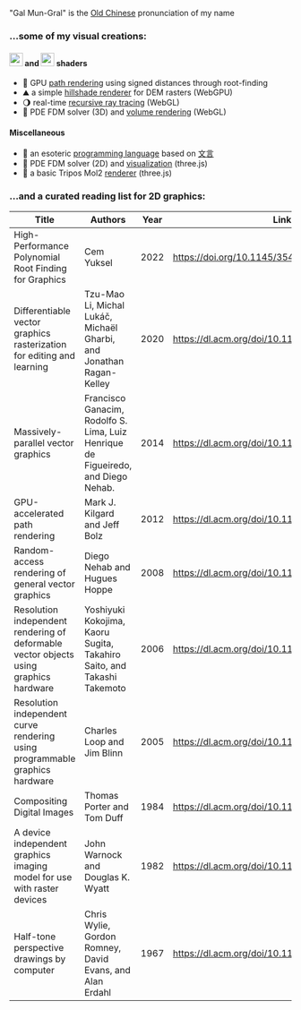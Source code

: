 "Gal Mun-Gral" is the [Old Chinese](https://en.wikipedia.org/wiki/Reconstructions_of_Old_Chinese) pronunciation of my name

### ...some of my visual creations:
#### <img height="24" src="https://www.w3.org/2023/02/webgpu-logos/webgpu-horizontal.svg"/> and <img height="24" src="https://upload.wikimedia.org/wikipedia/commons/2/25/WebGL_Logo.svg"/> shaders
- 🧮 GPU [path rendering](https://galmungral.github.io/newton-vg/) using signed distances through root-finding 
- ⛰️ a simple [hillshade renderer](https://galmungral.github.io/hillshade/) for DEM rasters (WebGPU)
- 🌖 real-time [recursive ray tracing](https://galmungral.github.io/gl-raytracer/) (WebGL)
- 🌊 PDE FDM solver (3D) and [volume rendering](https://galmungral.github.io/fdm-3d/) (WebGL)
#### Miscellaneous
- 🔣 an esoteric [programming language](https://galmungral.github.io/hanbun-lang/) based on [文言](https://en.wikipedia.org/wiki/Classical_Chinese)
- 🌊 PDE FDM solver (2D) and [visualization](https://galmungral.github.io/fdm-2d/) (three.js)
- 🧬 a basic Tripos Mol2 [renderer](https://galmungral.github.io/mol-renderer) (three.js)
<!-- - 📜 a short [article](https://galmungral.github.io/sigui/) on the first principles behind user interfaces -->

### ...and a curated reading list for 2D graphics:
| Title | Authors  | Year | Link |
|-------|---------|------|------|
| High-Performance Polynomial Root Finding for Graphics | Cem Yuksel | 2022 | https://doi.org/10.1145/3543865 |
| Differentiable vector graphics rasterization for editing and learning | Tzu-Mao Li, Michal Lukáč, Michaël Gharbi, and Jonathan Ragan-Kelley | 2020 | https://dl.acm.org/doi/10.1145/3414685.3417871 |
| Massively-parallel vector graphics | Francisco Ganacim, Rodolfo S. Lima, Luiz Henrique de Figueiredo, and Diego Nehab. | 2014 | https://dl.acm.org/doi/10.1145/2661229.2661274 |
| GPU-accelerated path rendering | Mark J. Kilgard and Jeff Bolz | 2012 | https://dl.acm.org/doi/10.1145/2366145.2366191 |
| Random-access rendering of general vector graphics | Diego Nehab and Hugues Hoppe | 2008 | https://dl.acm.org/doi/10.1145/1409060.1409088 |
| Resolution independent rendering of deformable vector objects using graphics hardware | Yoshiyuki Kokojima, Kaoru Sugita, Takahiro Saito, and Takashi Takemoto | 2006 | https://dl.acm.org/doi/10.1145/1179849.1179997 |
| Resolution independent curve rendering using programmable graphics hardware | Charles Loop and Jim Blinn | 2005 | https://dl.acm.org/doi/10.1145/1073204.1073303 |
| Compositing Digital Images | Thomas Porter and Tom Duff | 1984 | https://dl.acm.org/doi/10.1145/964965.808606 |
| A device independent graphics imaging model for use with raster devices | John Warnock and Douglas K. Wyatt | 1982 | https://dl.acm.org/doi/10.1145/800064.801297 |
| Half-tone perspective drawings by computer | Chris Wylie, Gordon Romney, David Evans, and Alan Erdahl | 1967 | https://dl.acm.org/doi/10.1145/1465611.1465619
